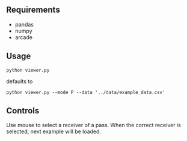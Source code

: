 ## Requirements
- pandas
- numpy
- arcade

## Usage

```
python viewer.py 
```

defaults to

```
python viewer.py --mode P --data '../data/example_data.csv'
```

## Controls

Use mouse to select a receiver of a pass. When the correct receiver is selected, next example will be loaded.
